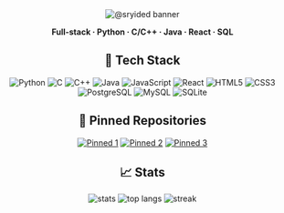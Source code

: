 <div align="center">
  
  <img src="https://capsule-render.vercel.app/api?type=soft&height=160&text=@sryided&fontAlign=50&color=gradient" alt="@sryided banner" />
  
  <p><b>Full-stack · Python · C/C++ · Java · React · SQL</b></p>
  
</div>



<div align="center">

## 🔧 Tech Stack

<p align="center">
  <img src="https://img.shields.io/badge/Python-3776AB?logo=python&logoColor=white" alt="Python" />
  <img src="https://img.shields.io/badge/C-A8B9CC?logo=c&logoColor=white" alt="C" />
  <img src="https://img.shields.io/badge/C%2B%2B-00599C?logo=c%2B%2B&logoColor=white" alt="C++" />
  <img src="https://img.shields.io/badge/Java-007396?logo=openjdk&logoColor=white" alt="Java" />
  <img src="https://img.shields.io/badge/JavaScript-323330?logo=javascript&logoColor=F7DF1E" alt="JavaScript" />
  <img src="https://img.shields.io/badge/React-20232A?logo=react&logoColor=61DAFB" alt="React" />
  <img src="https://img.shields.io/badge/HTML5-E34F26?logo=html5&logoColor=white" alt="HTML5" />
  <img src="https://img.shields.io/badge/CSS3-1572B6?logo=css3&logoColor=white" alt="CSS3" />
  <img src="https://img.shields.io/badge/PostgreSQL-4169E1?logo=postgresql&logoColor=white" alt="PostgreSQL" />
  <img src="https://img.shields.io/badge/MySQL-4479A1?logo=mysql&logoColor=white" alt="MySQL" />
  <img src="https://img.shields.io/badge/SQLite-003B57?logo=sqlite&logoColor=white" alt="SQLite" />
</p>
</div>

<div align="center">

## 📌 Pinned Repositories

[![Pinned 1](https://github-readme-stats.vercel.app/api/pin/?username=krist195&repo=TextToVoiceAI)](https://github.com/krist195/TextToVoiceAI)
[![Pinned 2](https://github-readme-stats.vercel.app/api/pin/?username=krist195&repo=Kiwi-Widget)](https://github.com/krist195/Kiwi-Widget)
[![Pinned 3](https://github-readme-stats.vercel.app/api/pin/?username=krist195&repo=TelegramSMM)](https://github.com/krist195/TelegramSMM)

</div>

<div align="center">

## 📈 Stats

<p>
  <img src="https://github-readme-stats.vercel.app/api?username=krist195&show_icons=true&rank_icon=github" alt="stats" />
  <img src="https://github-readme-stats.vercel.app/api/top-langs/?username=krist195&layout=compact&langs_count=8" alt="top langs" />
  <img src="https://streak-stats.demolab.com?user=krist195" alt="streak" />
</p>

</div>

